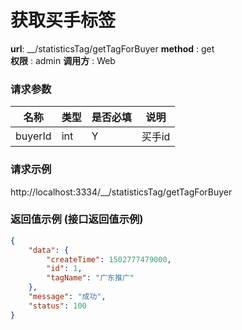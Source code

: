 获取买手标签
=======

**url**: __/statisticsTag/getTagForBuyer
**method** : get  
**权限** : admin 
**调用方** : Web

### 请求参数

|     名称  	 |  类型   | 是否必填  |             说明                                                   |
|------------|--------|----------|-------------------------------------------------------------------|
| buyerId       | int | Y        | 买手id                                                     |
### 请求示例
http://localhost:3334/__/statisticsTag/getTagForBuyer
### 返回值示例 (接口返回值示例)
```json
{
    "data": {
        "createTime": 1502777479000,
        "id": 1,
        "tagName": "广东推广"
    },
    "message": "成功",
    "status": 100
}
```